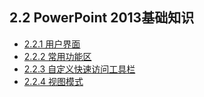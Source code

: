 ## 2.2  PowerPoint 2013基础知识

* [2.2.1  用户界面](/assets/./chapter2-2-1.md)
* [2.2.2  常用功能区](/assets/./chapter2-2-2.md)
* [2.2.3  自定义快速访问工具栏](/assets/./chapter2-2-3.md)
* [2.2.4  视图模式](/assets/./chapter2-2-4.md)

